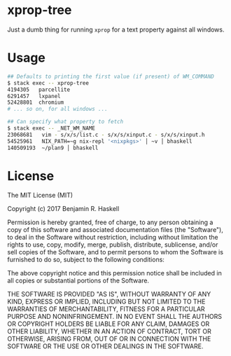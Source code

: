 # xprop-tree

Just a dumb thing for running `xprop` for a text property against all windows.

# Usage

``` sh
## Defaults to printing the first value (if present) of WM_COMMAND
$ stack exec -- xprop-tree
4194305   parcellite
6291457   lxpanel
52428801  chromium
# ... so on, for all windows ...

## Can specify what property to fetch
$ stack exec -- _NET_WM_NAME
23068681   vim - s/x/s/list.c - s/x/s/xinput.c - s/x/s/xinput.h
54525961   NIX_PATH=~g nix-repl '<nixpkgs>' │ ~v │ bhaskell
140509193  ~/plan9 │ bhaskell
```

# License

The MIT License (MIT)

Copyright (c) 2017 Benjamin R. Haskell

Permission is hereby granted, free of charge, to any person obtaining a copy
of this software and associated documentation files (the "Software"), to deal
in the Software without restriction, including without limitation the rights
to use, copy, modify, merge, publish, distribute, sublicense, and/or sell
copies of the Software, and to permit persons to whom the Software is
furnished to do so, subject to the following conditions:

The above copyright notice and this permission notice shall be included in all
copies or substantial portions of the Software.

THE SOFTWARE IS PROVIDED "AS IS", WITHOUT WARRANTY OF ANY KIND, EXPRESS OR
IMPLIED, INCLUDING BUT NOT LIMITED TO THE WARRANTIES OF MERCHANTABILITY,
FITNESS FOR A PARTICULAR PURPOSE AND NONINFRINGEMENT. IN NO EVENT SHALL THE
AUTHORS OR COPYRIGHT HOLDERS BE LIABLE FOR ANY CLAIM, DAMAGES OR OTHER
LIABILITY, WHETHER IN AN ACTION OF CONTRACT, TORT OR OTHERWISE, ARISING FROM,
OUT OF OR IN CONNECTION WITH THE SOFTWARE OR THE USE OR OTHER DEALINGS IN THE
SOFTWARE.
